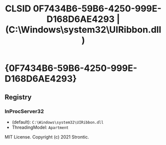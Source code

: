 ﻿---
title: "CLSID 0F7434B6-59B6-4250-999E-D168D6AE4293 | (C:\\Windows\\system32\\UIRibbon.dll)"
excerpt: What is COM-Object CLSID 0F7434B6-59B6-4250-999E-D168D6AE4293?
---

# {0F7434B6-59B6-4250-999E-D168D6AE4293}


## Registry


### InProcServer32

* (default): `C:\Windows\system32\UIRibbon.dll`
* ThreadingModel: `Apartment`

MIT License. Copyright (c) 2021 Strontic.


